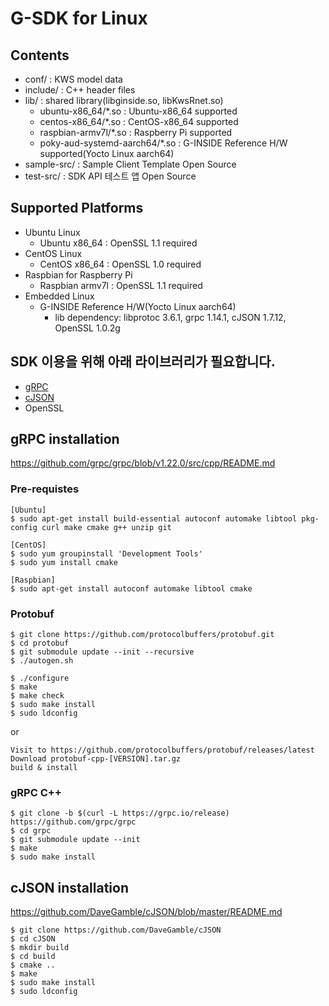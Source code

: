 # G-SDK for Linux

## Contents
* conf/ : KWS model data
* include/ : C++ header files
* lib/ : shared library(libginside.so, libKwsRnet.so)
  - ubuntu-x86_64/*.so : Ubuntu-x86_64 supported
  - centos-x86_64/*.so : CentOS-x86_64 supported
  - raspbian-armv7l/*.so : Raspberry Pi supported
  - poky-aud-systemd-aarch64/*.so : G-INSIDE Reference H/W supported(Yocto Linux aarch64)
* sample-src/ : Sample Client Template Open Source
* test-src/ : SDK API 테스트 앱 Open Source

## Supported Platforms
* Ubuntu Linux
  * Ubuntu x86_64 : OpenSSL 1.1 required
* CentOS Linux
  * CentOS x86_64 : OpenSSL 1.0 required
* Raspbian for Raspberry Pi
  * Raspbian armv7l : OpenSSL 1.1 required
* Embedded Linux
  * G-INSIDE Reference H/W(Yocto Linux aarch64)
    - lib dependency: libprotoc 3.6.1, grpc 1.14.1, cJSON 1.7.12, OpenSSL 1.0.2g

## SDK 이용을 위해 아래 라이브러리가 필요합니다.
* [gRPC](#grpc-installation)
* [cJSON](#cjson-installation)
* OpenSSL

## gRPC installation

https://github.com/grpc/grpc/blob/v1.22.0/src/cpp/README.md

### Pre-requistes
```
[Ubuntu]
$ sudo apt-get install build-essential autoconf automake libtool pkg-config curl make cmake g++ unzip git

[CentOS]
$ sudo yum groupinstall 'Development Tools'
$ sudo yum install cmake

[Raspbian]
$ sudo apt-get install autoconf automake libtool cmake
```

### Protobuf
```
$ git clone https://github.com/protocolbuffers/protobuf.git
$ cd protobuf
$ git submodule update --init --recursive
$ ./autogen.sh

$ ./configure
$ make
$ make check
$ sudo make install
$ sudo ldconfig
```
or
```
Visit to https://github.com/protocolbuffers/protobuf/releases/latest
Download protobuf-cpp-[VERSION].tar.gz
build & install
```

### gRPC C++
```
$ git clone -b $(curl -L https://grpc.io/release) https://github.com/grpc/grpc
$ cd grpc
$ git submodule update --init
$ make
$ sudo make install
```

## cJSON installation

https://github.com/DaveGamble/cJSON/blob/master/README.md

```
$ git clone https://github.com/DaveGamble/cJSON
$ cd cJSON
$ mkdir build
$ cd build
$ cmake ..
$ make
$ sudo make install
$ sudo ldconfig
```
